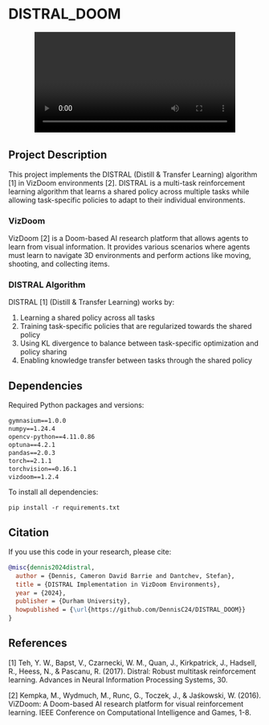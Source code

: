 # DISTRAL_DOOM

<p align="center">
  <video src="env2-Checking multiInp.mp4" width="400" />
  <img src="llustration-of-the-Distral-framework.png" width="400" />
</p>

## Project Description
This project implements the DISTRAL (Distill & Transfer Learning) algorithm [1] in VizDoom environments [2]. DISTRAL is a multi-task reinforcement learning algorithm that learns a shared policy across multiple tasks while allowing task-specific policies to adapt to their individual environments.

### VizDoom
VizDoom [2] is a Doom-based AI research platform that allows agents to learn from visual information. It provides various scenarios where agents must learn to navigate 3D environments and perform actions like moving, shooting, and collecting items.

### DISTRAL Algorithm
DISTRAL [1] (Distill & Transfer Learning) works by:
1. Learning a shared policy across all tasks
2. Training task-specific policies that are regularized towards the shared policy
3. Using KL divergence to balance between task-specific optimization and policy sharing
4. Enabling knowledge transfer between tasks through the shared policy

## Dependencies
Required Python packages and versions:
```
gymnasium==1.0.0
numpy==1.24.4
opencv-python==4.11.0.86
optuna==4.2.1
pandas==2.0.3
torch==2.1.1
torchvision==0.16.1
vizdoom==1.2.4
```

To install all dependencies:
```
pip install -r requirements.txt
```

## Citation
If you use this code in your research, please cite:
```bibtex
@misc{dennis2024distral,
  author = {Dennis, Cameron David Barrie and Dantchev, Stefan},
  title = {DISTRAL Implementation in VizDoom Environments},
  year = {2024},
  publisher = {Durham University},
  howpublished = {\url{https://github.com/DennisC24/DISTRAL_DOOM}}
}
```

## References

[1] Teh, Y. W., Bapst, V., Czarnecki, W. M., Quan, J., Kirkpatrick, J., Hadsell, R., Heess, N., & Pascanu, R. (2017). Distral: Robust multitask reinforcement learning. Advances in Neural Information Processing Systems, 30.

[2] Kempka, M., Wydmuch, M., Runc, G., Toczek, J., & Jaśkowski, W. (2016). ViZDoom: A Doom-based AI research platform for visual reinforcement learning. IEEE Conference on Computational Intelligence and Games, 1-8.
